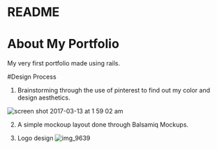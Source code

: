 # README

# About My Portfolio
My very first portfolio made using rails.

#Design Process
1. Brainstorming through the use of pinterest to find out my color and design aesthetics.

![screen shot 2017-03-13 at 1 59 02 am](https://cloud.githubusercontent.com/assets/25732510/23833039/2425e90c-0794-11e7-9562-12d63ef5bd45.png)

2. A simple mockoup layout done through Balsamiq Mockups.

3. Logo design
![img_9639](https://cloud.githubusercontent.com/assets/25732510/23833328/f70e3592-0797-11e7-9bde-3081a767fa18.JPEG)
